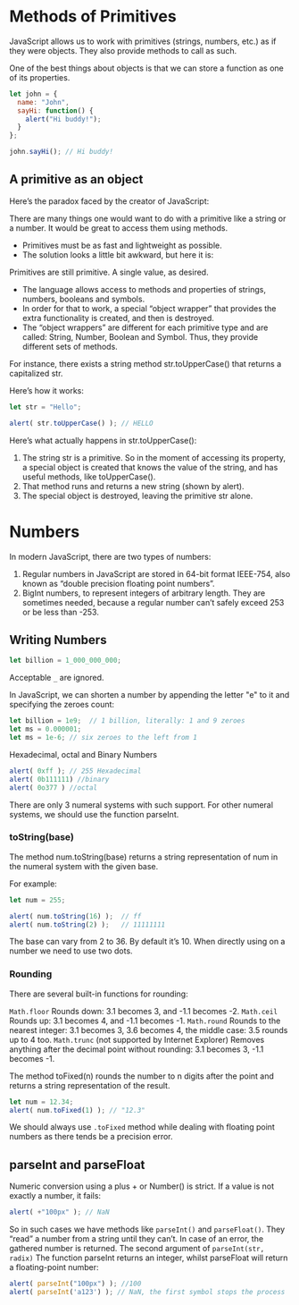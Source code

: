 # Methods of Primitives

JavaScript allows us to work with primitives (strings, numbers, etc.) as if they were objects. They also provide methods to call as such.

One of the best things about objects is that we can store a function as one of its properties.
```js
let john = {
  name: "John",
  sayHi: function() {
    alert("Hi buddy!");
  }
};

john.sayHi(); // Hi buddy!
```

## A primitive as an object
Here’s the paradox faced by the creator of JavaScript:

There are many things one would want to do with a primitive like a string or a number. It would be great to access them using methods.
- Primitives must be as fast and lightweight as possible.
- The solution looks a little bit awkward, but here it is:

Primitives are still primitive. A single value, as desired.
- The language allows access to methods and properties of strings, numbers, booleans and symbols.
- In order for that to work, a special “object wrapper” that provides the extra functionality is created, and then is destroyed.
- The “object wrappers” are different for each primitive type and are called: String, Number, Boolean and Symbol. Thus, they provide different sets of methods.

For instance, there exists a string method str.toUpperCase() that returns a capitalized str.

Here’s how it works:
```js
let str = "Hello";

alert( str.toUpperCase() ); // HELLO
```
Here’s what actually happens in str.toUpperCase():

1. The string str is a primitive. So in the moment of accessing its property, a special object is created that knows the value of the string, and has useful methods, like toUpperCase().
2. That method runs and returns a new string (shown by alert).
3. The special object is destroyed, leaving the primitive str alone.

# Numbers

In modern JavaScript, there are two types of numbers:

1. Regular numbers in JavaScript are stored in 64-bit format IEEE-754, also known as “double precision floating point numbers”.
2. BigInt numbers, to represent integers of arbitrary length. They are sometimes needed, because a regular number can’t safely exceed 253 or be less than -253.

## Writing Numbers
```js
let billion = 1_000_000_000;
```
Acceptable ```_``` are ignored.

In JavaScript, we can shorten a number by appending the letter "e" to it and specifying the zeroes count:
```js
let billion = 1e9;  // 1 billion, literally: 1 and 9 zeroes
let ms = 0.000001;
let ms = 1e-6; // six zeroes to the left from 1
```

Hexadecimal, octal and Binary Numbers
```js
alert( 0xff ); // 255 Hexadecimal
alert( 0b111111) //binary
alert( 0o377 ) //octal
```
There are only 3 numeral systems with such support. For other numeral systems, we should use the function parseInt.

### toString(base)
The method num.toString(base) returns a string representation of num in the numeral system with the given base.

For example:
```js
let num = 255;

alert( num.toString(16) );  // ff
alert( num.toString(2) );   // 11111111
```
The base can vary from 2 to 36. By default it’s 10.
When directly using on a number we need to use two dots.

### Rounding
There are several built-in functions for rounding:

``Math.floor``
Rounds down: 3.1 becomes 3, and -1.1 becomes -2.
``Math.ceil``
Rounds up: 3.1 becomes 4, and -1.1 becomes -1.
``Math.round``
Rounds to the nearest integer: 3.1 becomes 3, 3.6 becomes 4, the middle case: 3.5 rounds up to 4 too.
``Math.trunc`` (not supported by Internet Explorer)
Removes anything after the decimal point without rounding: 3.1 becomes 3, -1.1 becomes -1.

The method toFixed(n) rounds the number to n digits after the point and returns a string representation of the result.
```js
let num = 12.34;
alert( num.toFixed(1) ); // "12.3"
```

We should always use ```.toFixed``` method while dealing with floating point numbers as there tends be a precision error.

## parseInt and parseFloat
Numeric conversion using a plus + or Number() is strict. If a value is not exactly a number, it fails:
```js
alert( +"100px" ); // NaN
```
So in such cases we have methods like ```parseInt()``` and ```parseFloat()```. They “read” a number from a string until they can’t. In case of an error, the gathered number is returned. The second argument of ```parseInt(str, radix)``` The function parseInt returns an integer, whilst parseFloat will return a floating-point number:
```js
alert( parseInt("100px") ); //100
alert( parseInt('a123') ); // NaN, the first symbol stops the process
```
